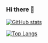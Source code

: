 ### Hi there 👋

<!--
**puviz/puviz** is a ✨ _special_ ✨ repository because its `README.md` (this file) appears on your GitHub profile.

Here are some ideas to get you started:

- 🔭 I’m currently working on ...
- 🌱 I’m currently learning ...
- 👯 I’m looking to collaborate on ...
- 🤔 I’m looking for help with ...
- 💬 Ask me about ...
- 📫 How to reach me: ...
- 😄 Pronouns: ...
- ⚡ Fun fact: ...
-->

[![GitHub stats](https://github-readme-stats.vercel.app/api?username=puviz)](https://github.com/anuraghazra/github-readme-stats)

[![Top Langs](https://github-readme-stats.vercel.app/api/top-langs/?username=puviz&layout=compact)](https://github.com/anuraghazra/github-readme-stats)
